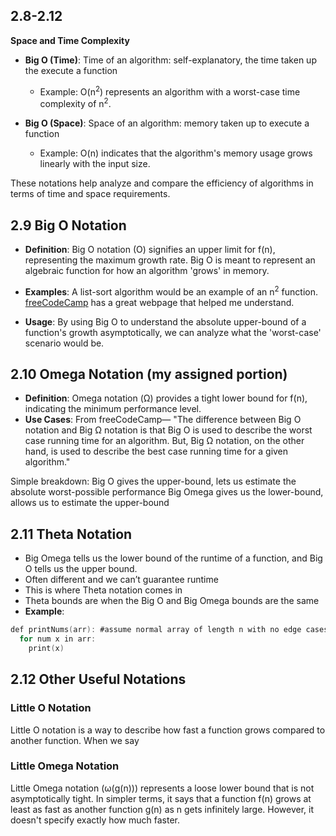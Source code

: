 ## 2.8-2.12

**Space and Time Complexity**
  - **Big O (Time)**: Time of an algorithm: self-explanatory, the time taken up the execute a function
    - Example: O(n<sup>2</sup>) represents an algorithm with a worst-case time complexity of n<sup>2</sup>.

  - **Big O (Space)**: Space of an algorithm: memory taken up to execute a function
    - Example: O(n) indicates that the algorithm's memory usage grows linearly with the input size.

These notations help analyze and compare the efficiency of algorithms in terms of time and space requirements.

## 2.9 Big O Notation


- **Definition**: Big O notation (O) signifies an upper limit for f(n), representing the maximum growth rate. Big O is meant to represent an algebraic function for how an algorithm 'grows' in memory.

- **Examples**: A list-sort algorithm would be an example of an n<sup>2</sup> function. [freeCodeCamp](https://www.freecodecamp.org/news/big-o-notation-why-it-matters-and-why-it-doesnt-1674cfa8a23c/) has a great webpage that helped me understand.
- **Usage**: By using Big O to understand the absolute upper-bound of a function's growth asymptotically, we can analyze what the 'worst-case' scenario would be.

## 2.10 Omega Notation (my assigned portion)

- **Definition**: Omega notation (Ω) provides a tight lower bound for f(n), indicating the minimum performance level.
- **Use Cases**: From freeCodeCamp—
"The difference between Big O notation and Big Ω notation is that Big O is used to describe the worst case running time for an algorithm. But, Big Ω notation, on the other hand, is used to describe the best case running time for a given algorithm."

Simple breakdown: Big O gives the upper-bound, lets us estimate the absolute worst-possible performance
Big Omega gives us the lower-bound, allows us to estimate the upper-bound

## 2.11 Theta Notation
- Big Omega tells us the lower bound of the runtime of a function, and Big O tells us the upper bound.
- Often different and we can’t guarantee runtime
- This is where Theta notation comes in
- Theta bounds are when the Big O and Big Omega bounds are the same
- **Example**:
```c
def printNums(arr): #assume normal array of length n with no edge cases
  for num x in arr:
    print(x)
```

## 2.12 Other Useful Notations

### Little O Notation

Little O notation is a way to describe how fast a function grows compared to another function. When we say 

### Little Omega Notation

Little Omega notation (ω(g(n))) represents a loose lower bound that is not asymptotically tight. In simpler terms, it says that a function f(n) grows at least as fast as another function g(n) as n gets infinitely large. However, it doesn't specify exactly how much faster.